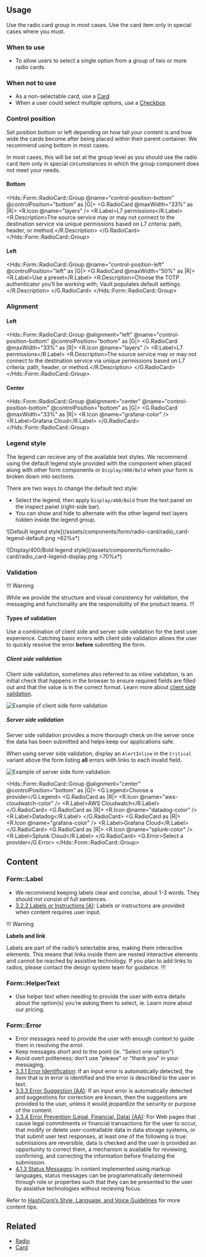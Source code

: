 ## Usage

Use the radio card group in most cases. Use the card item only in special cases where you must.

### When to use

- To allow users to select a single option from a group of two or more radio cards.

### When not to use

- As a non-selectable card, use a [Card](/components/card/overview)
- When a user could select multiple options, use a [Checkbox](/components/form/checkbox/overview)

### Control position

Set position bottom or left depending on how tall your content is and how wide the cards become after being placed within their parent container. We recommend using bottom in most cases.

In most cases, this will be set at the group level as you should use the radio card item only in special circumstances in which the group component does not meet your needs.

#### Bottom

<Hds::Form::RadioCard::Group @name="control-position-bottom" @controlPosition="bottom" as |G|>
  <G.RadioCard @maxWidth="33%" as |R|>
    <R.Icon @name="layers" />
    <R.Label>L7 permissions</R.Label>
    <R.Description>The source service may or may not connect to the destination service via unique permissions based on L7 criteria: path, header, or method.</R.Description>
  </G.RadioCard>
</Hds::Form::RadioCard::Group>

#### Left

<Hds::Form::RadioCard::Group @name="control-position-left" @controlPosition="left" as |G|>
  <G.RadioCard @maxWidth="50%" as |R|>
    <R.Label>Use a preset</R.Label>
    <R.Description>Choose the TOTP authenticator you’ll be working with; Vault populates default settings.</R.Description>
  </G.RadioCard>
</Hds::Form::RadioCard::Group>

### Alignment

#### Left

<Hds::Form::RadioCard::Group @alignment="left" @name="control-position-bottom" @controlPosition="bottom" as |G|>
  <G.RadioCard @maxWidth="33%" as |R|>
    <R.Icon @name="layers" />
    <R.Label>L7 permissions</R.Label>
    <R.Description>The source service may or may not connect to the destination service via unique permissions based on L7 criteria: path, header, or method.</R.Description>
  </G.RadioCard>
</Hds::Form::RadioCard::Group>

#### Center

<Hds::Form::RadioCard::Group @alignment="center" @name="control-position-bottom" @controlPosition="bottom" as |G|>
  <G.RadioCard @maxWidth="33%" as |R|>
    <R.Icon @name="grafana-color" />
    <R.Label>Grafana Cloud</R.Label>
  </G.RadioCard>
</Hds::Form::RadioCard::Group>

### Legend style

The legend can recieve any of the available text styles. We recommend using the default legend style provided with the component when placed along with other form components or `Display/400/Bold` when your form is broken down into sections.

There are two ways to change the default text style:

- Select the legend, then apply `Display/400/Bold` from the text panel on the inspect panel (right-side bar).
- You can show and hide to alternate with the other legend text layers hidden inside the legend group.

![Default legend style](/assets/components/form/radio-card/radio_card-legend-default.png =62%x*)

![Display/400/Bold legend style](/assets/components/form/radio-card/radio_card-legend-display.png =70%x*)

### Validation

!!! Warning

While we provide the structure and visual consistency for validation, the messaging and functionality are the responsibility of the product teams.
!!!

#### Types of validation

Use a combination of client side and server side validation for the best user experience. Catching basic errors with client side validation allows the user to quickly resolve the error **before** submitting the form.

##### Client side validation

Client side validation, sometimes also referred to as inline validation, is an initial check that happens in the browser to ensure required fields are filled out and that the value is in the correct format. Learn more about [client side validation](https://developer.mozilla.org/en-US/docs/Learn/Forms/Form_validation).

![Example of client side form validation](/assets/components/form/primitives/form-validation-client.png)

##### Server side validation

Server side validation provides a more thorough check on the server once the data has been submitted and helps keep our applications safe.

When using server side validation, display an `AlertInline` in the `Critical` variant above the form listing **all** errors with links to each invalid field.

![Example of server side form validation](/assets/components/form/primitives/form-validation-server.png)

<Hds::Form::RadioCard::Group @alignment="center" @controlPosition="bottom" as |G|>
  <G.Legend>Choose a provider</G.Legend>
  <G.RadioCard as |R|>
    <R.Icon @name="aws-cloudwatch-color" />
    <R.Label>AWS Cloudwatch</R.Label>
  </G.RadioCard>
  <G.RadioCard as |R|>
    <R.Icon @name="datadog-color" />
    <R.Label>Datadog</R.Label>
  </G.RadioCard>
  <G.RadioCard as |R|>
    <R.Icon @name="grafana-color" />
    <R.Label>Grafana Cloud</R.Label>
  </G.RadioCard>
  <G.RadioCard as |R|>
    <R.Icon @name="splunk-color" />
    <R.Label>Splunk Cloud</R.Label>
  </G.RadioCard>
  <G.Error>Select a provider</G.Error>
</Hds::Form::RadioCard::Group>

## Content

### Form::Label

- We recommend keeping labels clear and concise, about 1-3 words. They should not consist of full sentences.
- [3.2.2 Labels or Instructions (A)](https://www.w3.org/WAI/WCAG21/Understanding/labels-or-instructions.html): Labels or instructions are provided when content requires user input.

!!! Warning

**Labels and link**

Labels are part of the radio’s selectable area, making them interactive elements. This means that links inside them are nested interactive elements and cannot be reached by assistive technology. If you plan to add links to radios, please contact the design system team for guidance.
!!!

### Form::HelperText

- Use helper text when needing to provide the user with extra details about the option(s) you’re asking them to select, ie. Learn more about our pricing.

### Form::Error

- Error messages need to provide the user with enough context to guide them in resolving the error.
- Keep messages short and to the point (ie. "Select one option")
- Avoid overt politeness; don’t use "please" or "thank you" in your messaging.
- [3.3.1 Error Identification](https://www.w3.org/WAI/WCAG21/Understanding/error-identification.html): If an input error is automatically detected, the item that is in error is identified and the error is described to the user in text.
- [3.3.3 Error Suggestion (AA)](https://www.w3.org/WAI/WCAG21/Understanding/error-suggestion.html): If an input error is automatically detected and suggestions for correction are known, then the suggestions are provided to the user, unless it would jeopardize the security or purpose of the content.
- [3.3.4 Error Prevention (Legal, Financial, Data) (AA)](https://www.w3.org/WAI/WCAG21/Understanding/error-prevention-legal-financial-data.html): For Web pages that cause legal commitments or financial transactions for the user to occur, that modify or delete user-contrallable data in data storage systems, or that submit user test responses, at least one of the following is true: submissions are reversible, data is checked and the user is provided an opportunity to correct them, a mechanism is available for reviewing, confirming, and correcting the information before finalizing the submission.
- [4.1.3 Status Messages](https://www.w3.org/WAI/WCAG21/Understanding/status-messages.html): In content implemented using markup languages, status messages can be programmatically determined through role or properties such that they can be presented to the user by assistive technologies without recieving focus.

Refer to [HashiCorp’s Style, Language, and Voice Guidelines](https://docs.google.com/document/d/1MRvGd6tS5JkIwl_GssbyExkMJqOXKeUE00kSEtFi8m8/edit?usp=sharing) for more content tips.

## Related

- [Radio](/components/form/radio)
- [Card](/components/card)
